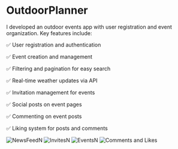 # OutdoorPlanner

I developed an outdoor events app with user registration and event organization. Key features include:

✅ User registration and authentication

✅ Event creation and management

✅ Filtering and pagination for easy search

✅ Real-time weather updates via API

✅ Invitation management for events

✅ Social posts on event pages

✅ Commenting on event posts

✅ Liking system for posts and comments


![NewsFeedN](https://github.com/CirjanBogdan/OutdoorPlanner/assets/124176929/d893c2e0-1299-4ddf-94cb-0b1b4cc0f6e1)
![InvitesN](https://github.com/CirjanBogdan/OutdoorPlanner/assets/124176929/16968914-860b-44aa-a111-1257f231c49e)
![EventsN](https://github.com/CirjanBogdan/OutdoorPlanner/assets/124176929/06160a10-b562-437d-922f-0b1bf5125d92)
![Comments and Likes](https://github.com/CirjanBogdan/OutdoorPlanner/assets/124176929/2bba96ce-218d-42e1-be8c-6c4a686f5569)

